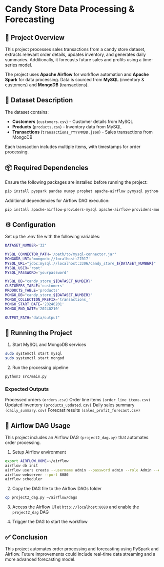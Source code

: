# Candy Store Data Processing & Forecasting

## 📌 Project Overview
This project processes sales transactions from a candy store dataset, extracts relevant order details, updates inventory, and generates daily summaries. Additionally, it forecasts future sales and profits using a time-series model.

The project uses **Apache Airflow** for workflow automation and **Apache Spark** for data processing. Data is sourced from **MySQL** (inventory & customers) and **MongoDB** (transactions).

## 📂 Dataset Description
The dataset contains:
- **Customers** (`customers.csv`) - Customer details from MySQL
- **Products** (`products.csv`) - Inventory data from MySQL
- **Transactions** (`transactions_YYYYMMDD.json`) - Sales transactions from MongoDB

Each transaction includes multiple items, with timestamps for order processing.

## 📦 Required Dependencies
Ensure the following packages are installed before running the project:

```sh
pip install pyspark pandas numpy prophet apache-airflow pymysql python-dotenv pymongo
```

Additional dependencies for Airflow DAG execution:

```sh
pip install apache-airflow-providers-mysql apache-airflow-providers-mongo
```

## ⚙️ Configuration

Set up the .env file with the following variables: 

```sh
DATASET_NUMBER='32'

MYSQL_CONNECTOR_PATH='/path/to/mysql-connector.jar'
MONGODB_URI='mongodb://localhost:27017'
MYSQL_URL="jdbc:mysql://localhost:3306/candy_store_${DATASET_NUMBER}"
MYSQL_USER='root'
MYSQL_PASSWORD='yourpassword'

MYSQL_DB="candy_store_${DATASET_NUMBER}"
CUSTOMERS_TABLE='customers'
PRODUCTS_TABLE='products'
MONGO_DB="candy_store_${DATASET_NUMBER}"
MONGO_COLLECTION_PREFIX='transactions_'
MONGO_START_DATE='20240201'
MONGO_END_DATE='20240210'

OUTPUT_PATH="data/output"
```

## 🚀 Running the Project

1. Start MySQL and MongoDB services

```sh
sudo systemctl start mysql
sudo systemctl start mongod
``` 

2. Run the processing pipeline

```sh
python3 src/main.py
``` 

### Expected Outputs

Processed orders `(orders.csv)`
Order line items `(order_line_items.csv)`
Updated inventory `(products_updated.csv)`
Daily sales summary `(daily_summary.csv)`
Forecast results `(sales_profit_forecast.csv)`

## 📢 Airflow DAG Usage

This project includes an Airflow DAG `(project2_dag.py)` that automates order processing.

1. Setup Airflow environment

```sh
export AIRFLOW_HOME=~/airflow
airflow db init
airflow users create --username admin --password admin --role Admin --email admin@example.com --firstname Airflow --lastname Admin
airflow webserver --port 8080
airflow scheduler
```

2. Copy the DAG file to the Airflow DAGs folder

```sh
cp project2_dag.py ~/airflow/dags
```

3. Access the Airflow UI at `http://localhost:8080` and enable the `project2_dag` DAG

4. Trigger the DAG to start the workflow

## ✅ Conclusion
This project automates order processing and forecasting using PySpark and Airflow. Future improvements could include real-time data streaming and a more advanced forecasting model.